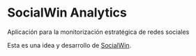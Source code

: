 # SocialWin Analytics
Aplicación para la monitorización estratégica de redes sociales

Esta es una idea y desarrollo de [SocialWin](http://www.socialwin.es/). 
